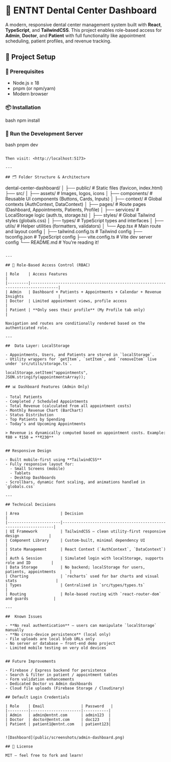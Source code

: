 # 🦷 ENTNT Dental Center Dashboard

A modern, responsive dental center management system built with **React**, **TypeScript**, and **TailwindCSS**. This project enables role-based access for **Admin**, **Doctor**, and **Patient** with full functionality like appointment scheduling, patient profiles, and revenue tracking.


## 🚀 Project Setup

### 🧰 Prerequisites
- Node.js ≥ 18
- pnpm (or npm/yarn)
- Modern browser

### 📦 Installation
bash
npm install

### 🔧 Run the Development Server
bash
pnpm dev
```

Then visit: <http://localhost:5173>

---

## 🗂 Folder Structure & Architecture

```
dental-center-dashboard/
│
├── public/               # Static files (favicon, index.html)
├── src/
│   ├── assets/           # Images, logos, icons
│   ├── components/       # Reusable UI components (Buttons, Cards, Inputs)
│   ├── context/          # Global contexts (AuthContext, DataContext)
│   ├── pages/            # Route pages (Dashboard, Appointments, Patients, Profile)
│   ├── services/         # LocalStorage logic (auth.ts, storage.ts)
│   ├── styles/           # Global Tailwind styles (globals.css)
│   ├── types/            # TypeScript types and interfaces
│   ├── utils/            # Helper utilities (formatters, validators)
│   └── App.tsx           # Main route and layout config
│
├── tailwind.config.ts    # Tailwind config
├── tsconfig.json         # TypeScript config
├── vite.config.ts        # Vite dev server config
└── README.md             # You're reading it!
```

---

## 🔐 Role-Based Access Control (RBAC)

| Role    | Access Features                                                                 |
|---------|----------------------------------------------------------------------------------|
| Admin   | Dashboard + Patients + Appointments + Calendar + Revenue Insights               |
| Doctor  | Limited appointment views, profile access                                       |
| Patient | **Only sees their profile** (My Profile tab only)                               |

Navigation and routes are conditionally rendered based on the authenticated role.

---

##  Data Layer: LocalStorage

- Appointments, Users, and Patients are stored in `localStorage`.
- Utility wrappers for `getItem`, `setItem`, and `removeItem` live under `src/utils/storage.ts`.

localStorage.setItem("appointments", JSON.stringify(appointmentsArray));

## 📊 Dashboard Features (Admin Only)

- Total Patients
- Completed / Scheduled Appointments
- Total Revenue (calculated from all appointment costs)
- Monthly Revenue Chart (BarChart)
- Status Distribution
- Top Patients by Spending
- Today’s and Upcoming Appointments

> Revenue is dynamically computed based on appointment costs. Example: ₹80 + ₹150 = **₹230**


## Responsive Design

- Built mobile‑first using **TailwindCSS**
- Fully responsive layout for:
  - Small Screens (mobile)
  - Tablets
  - Desktop Dashboards
- Scrollbars, dynamic font scaling, and animations handled in `globals.css`

---

## Technical Decisions

| Area                  | Decision                                                         |
|-----------------------|------------------------------------------------------------------|
| UI Framework          | TailwindCSS — clean utility‑first responsive design             |
| Component Library     | Custom‑built, minimal dependency UI                             |
| State Management      | React Context (`AuthContext`, `DataContext`)                    |
| Auth & Session        | Simulated login with localStorage, supports role and ID         |
| Data Storage          | No backend; localStorage for users, patients, appointments      |
| Charting              | `recharts` used for bar charts and visual stats                 |
| Types                 | Centralised in `src/types/types.ts`                             |
| Routing               | Role‑based routing with `react-router-dom` and guards           |

---

##  Known Issues

- **No real authentication** — users can manipulate `localStorage` manually  
- **No cross‑device persistence** (local only)  
- File uploads are local blob URLs only  
- No server or database — front‑end demo project  
- Limited mobile testing on very old devices  


## Future Improvements

- Firebase / Express backend for persistence  
- Search & filter in patient / appointment tables  
- Form validation enhancements  
- Dedicated Doctor vs Admin dashboards  
- Cloud file uploads (Firebase Storage / Cloudinary)  

## Default Login Credentials

| Role    | Email                | Password   |
|---------|----------------------|-----------|
| Admin   | admin@entnt.com      | admin123  |
| Doctor  | doctor@entnt.com     | doc123    |
| Patient | patient1@entnt.com   | patient123|


![Dashboard](public/screenshots/admin-dashboard.png)

## 📄 License

MIT — feel free to fork and learn!
